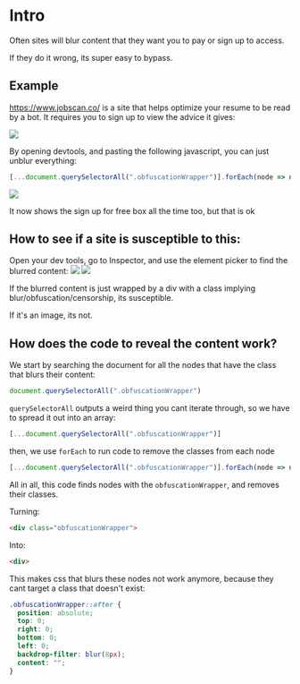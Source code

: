 # Intro
Often sites will blur content that they want you to pay or sign up to access.

If they do it wrong, its super easy to bypass.

## Example
https://www.jobscan.co/ is a site that helps optimize your resume to be read by a bot. It requires you to sign up to view the advice it gives:

![](https://i.imgur.com/nZ8qTWh.png)

By opening devtools, and pasting the following javascript, you can just unblur everything:

```js
[...document.querySelectorAll(".obfuscationWrapper")].forEach(node => node.className="")
```

![](https://i.imgur.com/POPBNXs.png)

It now shows the sign up for free box all the time too, but that is ok

## How to see if a site is susceptible to this:
Open your dev tools, go to Inspector, and use the element picker to find the blurred content:
![](https://i.imgur.com/8EnuIw2.png)
![](https://i.imgur.com/DR1REV1.png)

If the blurred content is just wrapped by a div with a class implying blur/obfuscation/censorship, its susceptible.

If it's an image, its not.

## How does the code to reveal the content work?
We start by searching the document for all the nodes that have the class that blurs their content:
```js
document.querySelectorAll(".obfuscationWrapper")
```

`querySelectorAll` outputs a weird thing you cant iterate through, so we have to spread it out into an array:
```js
[...document.querySelectorAll(".obfuscationWrapper")]
```

then, we use `forEach` to run code to remove the classes from each node
```js
[...document.querySelectorAll(".obfuscationWrapper")].forEach(node => node.className="")
```

All in all, this code finds nodes with the `obfuscationWrapper`, and removes their classes.

Turning:
```html
<div class="obfuscationWrapper">
```

Into:
```html
<div>
```

This makes css that blurs these nodes not work anymore, because they cant target a class that doesn't exist:
```css
.obfuscationWrapper::after {
  position: absolute;
  top: 0;
  right: 0;
  bottom: 0;
  left: 0;
  backdrop-filter: blur(8px);
  content: "";
}
```